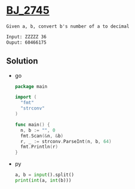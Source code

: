 # [BJ_2745](https://acmicpc.net/problem/2745)

```en
Given a, b, convert b's number of a to decimal
```

```txt
Input: ZZZZZ 36
Ouput: 60466175
```

## Solution

* go

  ```go
  package main

  import (
    "fmt"
    "strconv"
  )

  func main() {
    n, b := "", 0
    fmt.Scan(&n, &b)
    r, _ := strconv.ParseInt(n, b, 64)
    fmt.Println(r)
  }
  ```

* py

  ```py
  a, b = input().split()
  print(int(a, int(b)))
  ```
